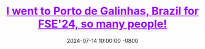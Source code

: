 ---
title: >-
    <a href="https://docs.google.com/document/d/1s-O00gK4lKFUYP_9KHdkvEyi-Z2EP6E4R-Y2C_5bIw4/edit?usp=sharing" style="color: #9900FF;">I went to Porto de Galinhas, Brazil for FSE'24, so many people!</a>
date: 2024-07-14 10:00:00 -0800
---